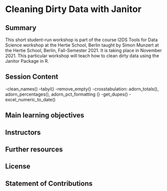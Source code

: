 # Cleaning Dirty Data with Janitor  

## Summary 

This short student-run workshop is part of the course I2DS Tools for Data Science workshop at the Hertie School, Berlin taught by Simon Munzert at the Hertie School, Berlin, Fall-Semester 2021. It is taking place in November 2021. This particular workshop will teach how to clean dirty data using the Janitor Package in R. 


## Session Content 

-clean_names()
-tabyl()
-remove_empty()
-crosstabulation: adorn_totals(), adorn_percentages(), adorn_pct_formatting ()
-get_dupes()
-excel_numeric_to_date()

## Main learning objectives


## Instructors


## Further resources


## License


## Statement of Contributions 
